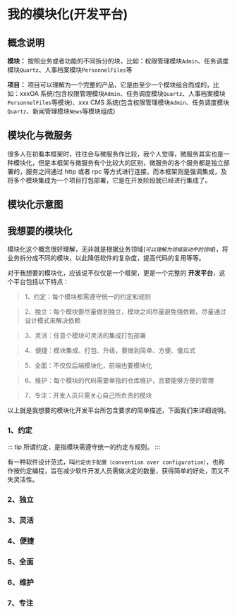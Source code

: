 # 我的模块化(开发平台)

## 概念说明

**模块：** 按照业务或者功能的不同拆分的块，比如：权限管理模块`Admin`、任务调度模块`Quartz`、人事档案模块`PersonnelFiles`等

**项目：** 项目可以理解为一个完整的产品，它是由至少一个模块组合而成的，比如：xxxOA 系统(包含权限管理模块`Admin`、任务调度模块`Quartz`、人事档案模块`PersonnelFiles`等模块)、xxx CMS 系统(包含权限管理模块`Admin`、任务调度模块`Quartz`、新闻管理模块`News`等模块组成)

## 模块化与微服务

很多人在初看本框架时，往往会与微服务作比较，我个人觉得，微服务其实也是一种模块化，但是本框架与微服务有个比较大的区别，微服务的各个服务都是独立部署的，服务之间通过 http 或者 rpc 等方式进行连接，而本框架则是强调集成，及将多个模块集成为一个项目打包部署，它是在开发阶段就已经进行集成了。

## 模块化示意图

## 我想要的模块化

模块化这个概念很好理解，无非就是根据业务领域(_`可以理解为领域驱动中的领域`_)，将业务拆分成不同的模块，以此降低软件的复杂度，提高代码的复用等等。

对于我想要的模块化，应该说不仅仅是一个框架，更是一个完整的 **开发平台**，这个平台包括以下特点：

> 1、约定：每个模块都需遵守统一的约定和规则

> 2、独立：每个模块要尽量做到独立，模块之间尽量避免强依赖，尽量通过设计模式来解决依赖

> 3、灵活：任意个模块可灵活的集成打包部署

> 4、便捷：模块集成、打包、升级，要做到简单、方便、傻瓜式

> 5、全面：不仅仅后端模块化，前端也要模块化

> 6、维护：每个模块的代码需要单独的仓库维护，且要能够方便的管理

> 7、专注：开发人员只需关心自己所负责的模块

以上就是我想要的模块化开发平台所包含要求的简单描述，下面我们来详细说明。

### 1、约定

::: tip
所谓约定，是指模块需遵守统一的约定与规则。
:::

有一种软件设计范式，叫`约定优于配置（convention over configuration）`，也称作按约定编程，旨在减少软件开发人员需做决定的数量，获得简单的好处，而又不失灵活性。

### 2、独立

### 3、灵活

### 4、便捷

### 5、全面

### 6、维护

### 7、专注
